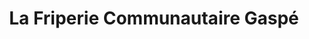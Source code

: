 ---
title: "La Friperie Communautaire Gaspé"
url: /gaspe/la-friperie-communautaire-gaspe/
shop: charity
---